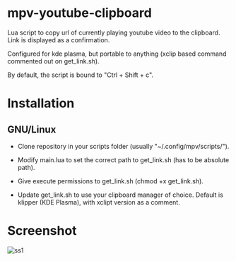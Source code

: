 # mpv-youtube-clipboard
Lua script to copy url of currently playing youtube video to the clipboard. Link is displayed as a confirmation. 

Configured for kde plasma, but portable to anything (xclip based command commented out on get_link.sh).

By default, the script is bound to "Ctrl + Shift + c".

# Installation

## GNU/Linux

* Clone repository in your scripts folder (usually "~/.config/mpv/scripts/"). 

* Modify main.lua to set the correct path to get_link.sh (has to be absolute path).

* Give execute permissions to get_link.sh (chmod +x get_link.sh).

* Update get_link.sh to use your clipboard manager of choice. Default is klipper (KDE Plasma), with xclipt version as a comment.


# Screenshot
![ss1](https://user-images.githubusercontent.com/39190784/124830911-7361ff00-df72-11eb-9ac2-16c17518b821.png)
